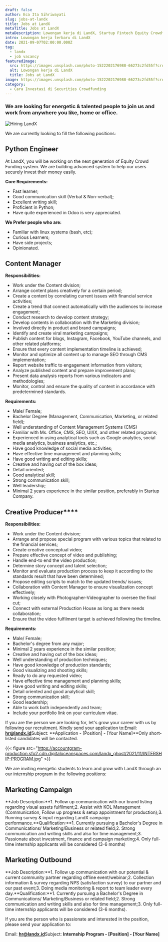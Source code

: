 ```yaml
---
draft: false
author: Eca Ita Sihriwayati
slug: jobs-at-landx
title: Jobs at LandX
metaTitle: Jobs at LandX
metaDescription: Lowongan kerja di LandX, Startup Fintech Equity Crowdfunding di Indonesia
intro: Lowongan kerja terbaru di LandX
date: 2021-09-07T02:00:00.000Z
tag:
  - landx
  - job vacancy
featuredImage:
  src: https://images.unsplash.com/photo-1522202176988-66273c2fd55f?crop=entropy&cs=tinysrgb&fit=max&fm=jpg&ixid=MnwxMTc3M3wwfDF8c2VhcmNofDF8fGludGVybnxlbnwwfHx8fDE2NDAyNTEzNzE&ixlib=rb-1.2.1&q=80&w=1080
  alt: Lowongan kerja di LandX
  title: Jobs at LandX
image: https://images.unsplash.com/photo-1522202176988-66273c2fd55f?crop=entropy&cs=tinysrgb&fit=max&fm=jpg&ixid=MnwxMTc3M3wwfDF8c2VhcmNofDF8fGludGVybnxlbnwwfHx8fDE2NDAyNTEzNzE&ixlib=rb-1.2.1&q=80&w=1080
category:
  - Cara Investasi di Securities Crowdfunding
---
```

### We are looking for energetic & talented people to join us and work from anywhere you like, home or office.

![Hiring LandX](https://accountgram-production.sfo2.cdn.digitaloceanspaces.com/landx_ghost/2021/09/LandX-is-Hiring---Jobs-Vacancy-at-LandX.jpg "Jobs Vacancy di LandX")

We are currently looking to fill the following positions:

## Python Engineer

At LandX, you will be working on the next generation of Equity Crowd Funding system. We are building advanced system to help our users securely invest their money easily.

**Core Requirements:**

* Fast learner;
* Good communication skill (Verbal & Non-verbal);
* Excellent writing skill;
* Proficient in Python;
* Have quite experienced in Odoo is very appreciated.

**We Prefer people who are:**

* Familiar with linux systems (bash, etc);
* Curious Learners;
* Have side projects;
* Opinionated.

## Content Manager

**Responsibilities:**

* Work under the Content division;
* Arrange content plans creatively for a certain period;
* Create a content by correlating current issues with financial service activities;
* Create a trend that connect automatically with the audiences to increase engagement;
* Conduct research to develop content strategy;
* Develop contents in collaboration with the Marketing division;
* Involved directly  in product and brand campaigns;
* Identify and create viral marketing campaigns;
* Publish content for blogs, Instagram, Facebook, YouTube channels, and other related platforms;
* Ensure that every content implementation timeline is achieved;
* Monitor and optimize all content up to manage SEO through CMS implementation;
* Report website traffic to engagement information from visitors;
* Analyze published content and prepare improvement plans;
* Present data analysis reports from various indicators and methodologies;
* Monitor, control and ensure the quality of content in accordance with predetermined standards.

**Requirements:**

* Male/ Female;
* Bachelor Degree (Management, Communication, Marketing, or related field);
* Well understanding of Content Management Systems (CMS)
* Familiar with Ms. Office, CMS, SEO, UI/IX, and other related programs;
* Experienced in using analytical tools such as Google analytics, social media analytics, business analytics, etc.;
* Have good knowledge of social media activities;
* Have effective time management and planning skills;
* Have good writing and editing skills;
* Creative and having out of the box ideas;
* Detail oriented;
* Good analytical skill;
* Strong communication skill;
* Well leadership;
* Minimal 2 years experience in the similar position, preferably in Startup Company.

## **Creative** Producer\*\*\*\*

**Responsibilities:**

* Work under the Content division;
* Arrange and propose special program with various topics that related to the financial services;
* Create creative conceptual video;
* Prepare effective concept of video and publishing;
* Handle end-to end the video production;
* Determine story concept and talent selection;
* Monitor and evaluate production process to keep it according to the standards result that have been determined;
* Propose editing scripts to match to the updated trends/ issues;
* Collaboration with Content Manager to ensure visualization concept effectively;
* Working closely with Photographer-Videographer to oversee the final cut;
* Connect with external Production House as long as there needs collaboration;
* Ensure that the video fulfilment target is achieved following the timeline.

**Requirements:**

* Male/ Female;
* Bachelor's degree from any major;
* Minimal 2 years experience in the similar position;
* Creative and having out of the box ideas;
* Well understanding of production techniques;
* Have good knowledge of production standards;
* Good visualizing and shooting skills;
* Ready to do any requested video;
* Have effective time management and planning skills;
* Have good writing and editing skills;
* Detail oriented and good analytical skill;
* Strong communication skill;
* Good leadership;
* Able to work both independently and team;
* Include your portfolio link on your curriculum vitae.

If you are the person we are looking for, let's grow your career with us by following our recruitment. Kindly send your application to:Email: **hr@landx.id**Subject: **Application - \[Position] - \[Your Name]**Only short-listed candidates will be contacted.

{{< figure src="https://accountgram-production.sfo2.cdn.digitaloceanspaces.com/landx_ghost/2021/11/INTERSHIP-PROGRAM.jpg" >}}

We are inviting energetic students to learn and grow with LandX through an our internship program in the following positions:

## Marketing Campaign

**Job Description:**1. Follow up communication with our brand listing regarding visual assets fulfilment;2. Assist with KOL Management (Communication, Follow up progress & setup appointment for production);3. Running survey & input regarding LandX campaign performance.**Qualification:**1. Currently pursuing a Bachelor's Degree in Communications/ Marketing/Business or related field;2. Strong communication and writing skills and also for time management;3. Passionate about investment, finance and campaign marketing;4. Only full-time internship applicants will be considered (3-6 months)

## Marketing Outbound

**Job Description:**1. Follow up communication with our potential & current community partner regarding offline event/webinar;2. Collection information & survey regarding NPS (satisfaction survey) to our partner and our past event;3. Doing media monitoring & report to team leader every day.**Qualification:**1. Currently pursuing a Bachelor's Degree in Communications/ Marketing/Business or related field;2. Strong communication and writing skills and also for time management;3. Only full-time internship applicants will be considered (3-6 months).

If you are the person who is passionate and interested in the position, please send your application to:

Email: **hr@landx.id**Subject: **Internship Program - \[Position] - \[Your Name]**